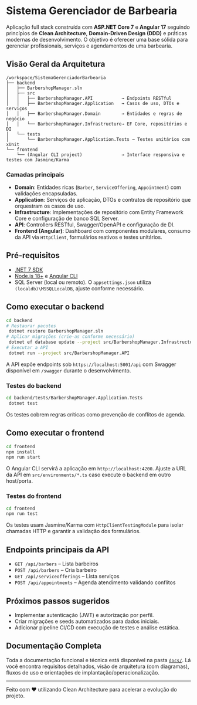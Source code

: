 # Sistema Gerenciador de Barbearia

Aplicação full stack construída com **ASP.NET Core 7** e **Angular 17** seguindo princípios de **Clean Architecture**, **Domain-Driven Design (DDD)** e práticas modernas de desenvolvimento. O objetivo é oferecer uma base sólida para gerenciar profissionais, serviços e agendamentos de uma barbearia.

## Visão Geral da Arquitetura

```
/workspace/SistemaGerenciadorBarbearia
├── backend
│   ├── BarbershopManager.sln
│   ├── src
│   │   ├── BarbershopManager.API           → Endpoints RESTful
│   │   ├── BarbershopManager.Application   → Casos de uso, DTOs e serviços
│   │   ├── BarbershopManager.Domain        → Entidades e regras de negócio
│   │   └── BarbershopManager.Infrastructure→ EF Core, repositórios e DI
│   └── tests
│       └── BarbershopManager.Application.Tests → Testes unitários com xUnit
└── frontend
    └── (Angular CLI project)               → Interface responsiva e testes com Jasmine/Karma
```

### Camadas principais
- **Domain**: Entidades ricas (`Barber`, `ServiceOffering`, `Appointment`) com validações encapsuladas.
- **Application**: Serviços de aplicação, DTOs e contratos de repositório que orquestram os casos de uso.
- **Infrastructure**: Implementações de repositório com Entity Framework Core e configuração de banco SQL Server.
- **API**: Controllers RESTful, Swagger/OpenAPI e configuração de DI.
- **Frontend (Angular)**: Dashboard com componentes modulares, consumo da API via `HttpClient`, formulários reativos e testes unitários.

## Pré-requisitos

- [.NET 7 SDK](https://dotnet.microsoft.com/download/dotnet/7.0)
- [Node.js 18+](https://nodejs.org/) e [Angular CLI](https://angular.io/cli)
- SQL Server (local ou remoto). O `appsettings.json` utiliza `(localdb)\MSSQLLocalDB`, ajuste conforme necessário.

## Como executar o backend

```bash
cd backend
# Restaurar pacotes
 dotnet restore BarbershopManager.sln
# Aplicar migrações (crie-as conforme necessário)
 dotnet ef database update --project src/BarbershopManager.Infrastructure --startup-project src/BarbershopManager.API
# Executar a API
 dotnet run --project src/BarbershopManager.API
```

A API expõe endpoints sob `https://localhost:5001/api` com Swagger disponível em `/swagger` durante o desenvolvimento.

### Testes do backend

```bash
cd backend/tests/BarbershopManager.Application.Tests
 dotnet test
```

Os testes cobrem regras críticas como prevenção de conflitos de agenda.

## Como executar o frontend

```bash
cd frontend
npm install
npm run start
```

O Angular CLI servirá a aplicação em `http://localhost:4200`. Ajuste a URL da API em `src/environments/*.ts` caso execute o backend em outro host/porta.

### Testes do frontend

```bash
cd frontend
npm run test
```

Os testes usam Jasmine/Karma com `HttpClientTestingModule` para isolar chamadas HTTP e garantir a validação dos formulários.

## Endpoints principais da API

- `GET /api/barbers` – Lista barbeiros
- `POST /api/barbers` – Cria barbeiro
- `GET /api/serviceofferings` – Lista serviços
- `POST /api/appointments` – Agenda atendimento validando conflitos

## Próximos passos sugeridos

- Implementar autenticação (JWT) e autorização por perfil.
- Criar migrações e seeds automatizados para dados iniciais.
- Adicionar pipeline CI/CD com execução de testes e análise estática.

## Documentação Completa

Toda a documentação funcional e técnica está disponível na pasta [`docs/`](docs/). Lá você encontra requisitos detalhados, visão de arquitetura (com diagramas), fluxos de uso e orientações de implantação/operacionalização.

---
Feito com ♥️ utilizando Clean Architecture para acelerar a evolução do projeto.
